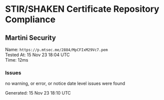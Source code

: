 # STIR/SHAKEN Certificate Repository Compliance

## Martini Security

Name: `https://p.mtsec.me/2884/MpCFIxM29Vc7.pem`\
Tested At: 15 Nov 23 18:04 UTC\
Time: 12ms

### Issues

no warning, or error, or notice date level issues were found

Generated: 15 Nov 23 18:10 UTC